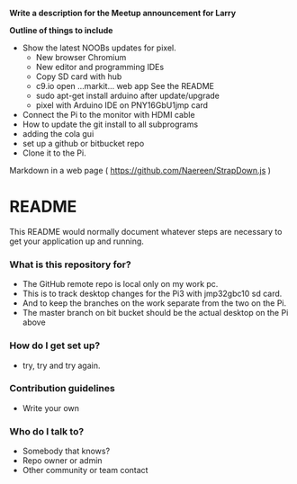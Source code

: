 **Write a description for the Meetup announcement for Larry**

**Outline of things to include**

* Show the latest NOOBs updates for pixel.
    * New browser Chromium
    * New editor and programming IDEs
    * Copy SD card with hub
    * c9.io open ...markit... web app  See the README
    * sudo apt-get install arduino after update/upgrade
    * pixel with Arduino IDE on PNY16GbU1jmp card
* Connect the Pi to the monitor with HDMI cable
* How to update the git install to all subprograms
* adding the cola gui
* set up a github or bitbucket repo
* Clone it to the Pi.

Markdown in a web page ( https://github.com/Naereen/StrapDown.js )
# README #

This README would normally document whatever steps are necessary to get your application up and running.

### What is this repository for? ###

* The GitHub remote repo is local only on my work pc.  
* This is to track desktop changes for the Pi3 with jmp32gbc10 sd card.
* And to keep the branches on the work separate from the two on the Pi.
* The master branch on bit bucket should be the actual desktop on the Pi above

### How do I get set up? ###

* try, try and try again.

### Contribution guidelines ###

* Write your own

### Who do I talk to? ###
* Somebody that knows?
* Repo owner or admin
* Other community or team contact
